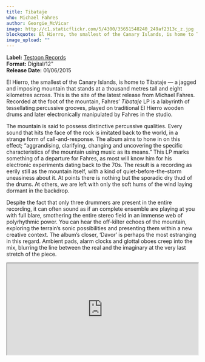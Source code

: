 ```yaml
---
title: Tibataje
who: Michael Fahres
author: Georgie_McVicar
image: http://c1.staticflickr.com/5/4300/35651548240_249af2313c_z.jpg
blockquote: El Hierro, the smallest of the Canary Islands, is home to Tibataje — a jagged and imposing mountain that stands at a thousand metres tall and eight kilometres across. This is the site of the latest release from Michael Fahres. Recorded at the foot of the mountain, Fahres’ _Tibataje_ LP is a labyrinth of tessellating percussive grooves, played on traditional El Hierro wooden drums and later electronically manipulated by Fahres in the studio.
image_upload: ""
---
```


**Label:** [Testoon Records](https://testtoon.bandcamp.com)
<br>**Format:** Digital/12"
<br>**Release Date:** 01/06/2015

El Hierro, the smallest of the Canary Islands, is home to Tibataje — a jagged and imposing mountain that stands at a thousand metres tall and eight kilometres across. This is the site of the latest release from Michael Fahres. Recorded at the foot of the mountain, Fahres’ _Tibataje_ LP is a labyrinth of tessellating percussive grooves, played on traditional El Hierro wooden drums and later electronically manipulated by Fahres in the studio.

The mountain is said to possess distinctive percussive qualities. Every sound that hits the face of the rock is imitated back to the world, in a strange form of call-and-response. The album aims to hone in on this effect; “aggrandising, clarifying, changing and uncovering the specific characteristics of the mountain using music as its means.” This LP marks something of a departure for Fahres, as most will know him for his electronic experiments dating back to the 70s. The result is a recording as eerily still as the mountain itself, with a kind of quiet-before-the-storm uneasiness about it. At points there is nothing but the sporadic dry thud of the drums. At others, we are left with only the soft hums of the wind laying dormant in the backdrop.

Despite the fact that only three drummers are present in the entire recording, it can often sound as if an complete ensemble are playing at you with full blare, smothering the entire stereo field in an immense web of polyrhythmic power. You can hear the off-kilter echoes of the mountain, exploring the terrain’s sonic possibilities and presenting them within a new creative context. The album’s closer, ‘Davor’ is perhaps the most estranging in this regard. Ambient pads, alarm clocks and glottal oboes creep into the mix, blurring the line between the real and the imaginary at the very last stretch of the piece.

<iframe style="width: 100%; height: 241px;" src="https://bandcamp.com/EmbeddedPlayer/album=722773799/size=large/bgcol=333333/linkcol=ffffff/artwork=small/transparent=true/" seamless>[Tibataje lp by Michael Fahres](http://testtoon.bandcamp.com/album/tibataje-lp)</iframe>